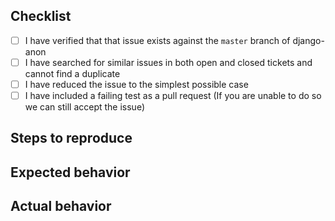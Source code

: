 ## Checklist

- [ ] I have verified that that issue exists against the `master` branch of django-anon
- [ ] I have searched for similar issues in both open and closed tickets and cannot find a duplicate
- [ ] I have reduced the issue to the simplest possible case
- [ ] I have included a failing test as a pull request (If you are unable to do so we can still accept the issue)

## Steps to reproduce

## Expected behavior

## Actual behavior
